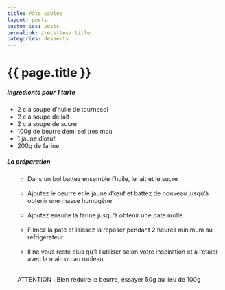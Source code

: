 ```yaml
---
title: Pâte sablée
layout: posts
custom_css: posts
permalink: /recettes/:title
categories: desserts
---
```


# {{ page.title }}

##### Ingrédients pour 1 tarte

- 2 c à soupe d’huile de tournesol
- 2 c à soupe de lait
- 2 c à soupe de sucre
- 100g de beurre demi sel très mou
- 1 jaune d’œuf
- 200g de farine

##### La préparation

<ul id="prepa">

<section id="categories" markdown="1">

- Dans un bol battez ensemble l’huile, le lait et le sucre<br><br>
- Ajoutez le beurre et le jaune d’œuf et battez de nouveau jusqu’à obtenir une masse homogène<br><br>
- Ajoutez ensuite la farine jusqu’à obtenir une pate molle<br><br>
- Filmez la pate et laissez la reposer pendant 2 heures minimum au réfrigérateur<br><br>
- Il ne vous reste plus qu’à l’utiliser selon votre inspiration et à l’étaler avec la main ou au rouleau<br><br>

ATTENTION : Bien réduire le beurre, essayer 50g au lieu de 100g

</section>

</ul>